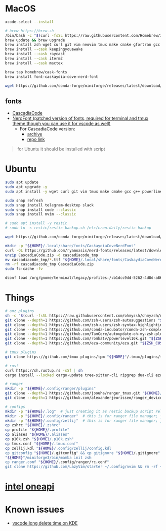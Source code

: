 # MacOS
```bash
xcode-select --install

# brew https://brew.sh
/bin/bash -c "$(curl -fsSL https://raw.githubusercontent.com/Homebrew/install/HEAD/install.sh)"
brew update && brew upgrade
brew install zsh wget curl git vim neovim tmux make cmake gfortran gcc g++ ranger
brew install --cask keepingyouawake
brew install --cask raycast
brew install --cask iterm2
brew install --cask mactex

brew tap homebrew/cask-fonts
brew install font-caskaydia-cove-nerd-font

wget https://github.com/conda-forge/miniforge/releases/latest/download/Miniforge3-MacOSX-x86_64.sh
```

## fonts
* [CascadiaCode](https://github.com/microsoft/cascadia-code)
* [NerdFont (patched version of fonts, required for terminal and tmux theme though you can use it for vscode as well)](https://github.com/ryanoasis/nerd-fonts)
  * For CascadiaCode version:
    * [archive](https://github.com/ryanoasis/nerd-fonts/releases/latest)
    * [repo link](https://github.com/ryanoasis/nerd-fonts/tree/master/patched-fonts/CascadiaCode)
> for Ubuntu it should be installed with script


# Ubuntu
```bash
sudo apt update
sudo apt upgrade -y
sudo apt install -y wget curl git vim tmux make cmake gcc g++ powerline fonts-powerline gfortran gnome-tweaks texlive-full ranger

sudo snap refresh
sudo snap install telegram-desktop slack
sudo snap install code --classic
sudo snap install nvim --classic

# sudo apt install -y restic
# sudo ln -s restic/restic-backup.sh /etc/cron.daily/restic-backup

wget https://github.com/conda-forge/miniforge/releases/latest/download/Miniforge3-Linux-x86_64.sh

mkdir -p "${HOME}/.local/share/fonts/CaskaydiaCoveNerdFont"
curl -OL https://github.com/ryanoasis/nerd-fonts/releases/latest/download/CascadiaCode.zip
unzip CascadiaCode.zip -d cascadiacode_tmp
mv cascadiacode_tmp/*.ttf "${HOME}/.local/share/fonts/CaskaydiaCoveNerdFont"
rm -rf cascadiacode_tmp CascadiaCode.zip
sudo fc-cache -fv

dconf load /org/gnome/terminal/legacy/profiles:/:b1dcc9dd-5262-4d8d-a863-c897e6d979b9/ < terminal_themes/breeze.dconf
```


# Things
```bash
# omz plugins
sh -c "$(curl -fsSL https://raw.githubusercontent.com/ohmyzsh/ohmyzsh/master/tools/install.sh)"
git clone --depth=1 https://github.com/zsh-users/zsh-autosuggestions "${ZSH_CUSTOM:-$HOME/.oh-my-zsh/custom}/plugins/zsh-autosuggestions"
git clone --depth=1 https://github.com/zsh-users/zsh-syntax-highlighting.git "${ZSH_CUSTOM:-$HOME/.oh-my-zsh/custom}/plugins/"zsh-syntax-highlighting
git clone --depth=1 https://github.com/conda-incubator/conda-zsh-completion.git "${ZSH_CUSTOM:-$HOME/.oh-my-zsh/custom}/plugins/"conda-zsh-completion
git clone --depth=1 https://github.com/TamCore/autoupdate-oh-my-zsh-plugins "${ZSH_CUSTOM:-$HOME/.oh-my-zsh/custom}/plugins/autoupdate"
git clone --depth=1 https://github.com/romkatv/powerlevel10k.git "${ZSH_CUSTOM:-$HOME/.oh-my-zsh/custom}/themes/powerlevel10k"
git clone --depth=1 https://github.com/eza-community/eza.git "${ZSH_CUSTOM:-$HOME/.oh-my-zsh/custom}/eza"

# tmux plugins
git clone https://github.com/tmux-plugins/tpm "${HOME}"/.tmux/plugins/tpm

# rust
curl https://sh.rustup.rs -sSf | sh
cargo install --locked cargo-update tree-sitter-cli ripgrep dua-cli eza zoxide zellij bat

# ranger
mkdir -p "${HOME}/.config/ranger/plugins"
git clone --depth=1 https://github.com/joouha/ranger_tmux.git "${HOME}/.config/ranger/plugins/ranger_tmux"
git clone --depth=1 https://github.com/alexanderjeurissen/ranger_devicons.git "${HOME}/.config/ranger/plugins/ranger_devicons"

# configs
mkdir -p "${HOME}/.log"  # just creating it as restic backup script relies on it
mkdir -p "${HOME}/.config/ranger"  # this is for ranger file manager; just to be sure it exists
mkdir -p "${HOME}/.config/zellij"  # this is for ranger file manager; just to be sure it exists
cp zshrc "${HOME}/.zshrc"
cp profile "${HOME}/.profile"
cp aliases "${HOME}/.aliases"
cp p10k.zsh "${HOME}/.p10k.zsh"
cp tmux.conf "${HOME}/.tmux.conf"
cp zellij.kdl "${HOME}/.config/zellij/config.kdl
cp gitconfig "${HOME}/.gitconfig" && cp gitignore "${HOME}/.gitignore"
"${HOME}"/miniforge3/bin/mamba init zsh
cp ranger.conf "${HOME}/.config/ranger/rc.conf"
git clone https://github.com/LazyVim/starter ~/.config/nvim && rm -rf ~/.config/nvim/.git  # yep, it is lazyvim
```


# [intel oneapi](https://software.intel.com/content/www/us/en/develop/tools/oneapi/all-toolkits.html)


# Known issues 
* [vscode long delete time on KDE](https://jamezrin.name/fix-visual-studio-code-freezing-when-deleting)
